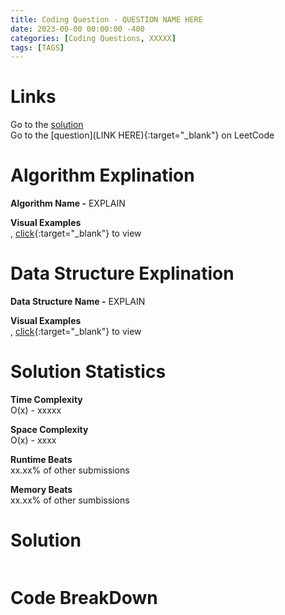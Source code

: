 ```yaml
---
title: Coding Question - QUESTION NAME HERE
date: 2023-00-00 00:00:00 -400
categories: [Coding Questions, XXXXX]
tags: [TAGS]
---
```


# Links  

Go to the [solution](#solution)  
Go to the [question](LINK HERE){:target="_blank"} on LeetCode  

# Algorithm Explination

**Algorithm Name -** EXPLAIN

**Visual Examples**  
, [click](LINK_HERE){:target="_blank"} to view  

# Data Structure Explination

**Data Structure Name -** EXPLAIN

**Visual Examples**  
, [click](LINK_HERE){:target="_blank"} to view  

# Solution Statistics  

**Time Complexity**  
O(x) - xxxxx

**Space Complexity**  
O(x) - xxxx

**Runtime Beats**  
xx.xx% of other submissions  

**Memory Beats**  
xx.xx% of other sumbissions  

# Solution  

```python
```

# Code BreakDown

